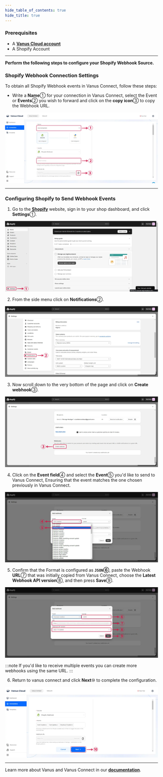 ```yaml
--- 
hide_table_of_contents: true
hide_title: true
---
```


### Prerequisites

- A [**Vanus Cloud account**](https://cloud.vanus.ai)
- A Shopify Account

---

**Perform the following steps to configure your Shopify Webhook Source.**

### Shopify Webhook Connection Settings

To obtain all Shopify Webhook events in Vanus Connect, follow these steps:

- Write a **Name**① for your connection in Vanus Connect, select the Event or **Events**② you wish to forward and click on the **copy icon**③ to copy the Webhook URL.

![shopify-webhook-source-1](images/shopify-webhook-source-1.webp)

---

### Configuring Shopify to Send Webhook Events

1. Go to the [**Shopify**](https://shopify.com) website, sign in to your shop dashboard, and click **Settings**①.

![shopify-webhook-source-2](images/shopify-webhook-source-2.webp)

2. From the side menu click on **Notifications**②.

![shopify-webhook-source-3](images/shopify-webhook-source-3.webp)

3. Now scroll down to the very bottom of the page and click on **Create webhook**③.

![shopify-webhook-source-4](images/shopify-webhook-source-4.webp)

4. Click on the **Event field**④ and select the **Event**⑤ you'd like to send to Vanus Connect, Ensuring that the event matches the one chosen previously in Vanus Connect.

![shopify-webhook-source-5](images/shopify-webhook-source-5.webp)

5. Confirm that the Format is configured as **`JSON`⑥**, paste the Webhook **URL**⑦ that was initially copied from Vanus Connect, choose the **Latest Webhook API version**⑧, and then press **Save**⑨.

![shopify-webhook-source-6](images/shopify-webhook-source-6.webp)

:::note
If you'd like to receive multiple events you can create more webhooks using the same URL.
:::

6. Return to vanus connect and click **Next**⑩ to complete the configuration.

![shopify-webhook-source-7](images/shopify-webhook-source-7.webp)

---

Learn more about Vanus and Vanus Connect in our [**documentation**](https://docs.vanus.ai).
